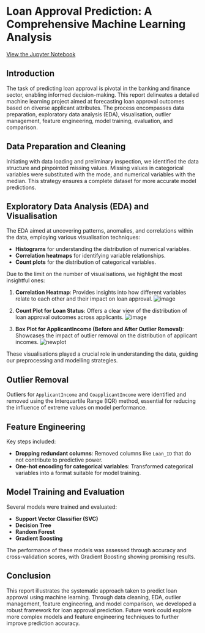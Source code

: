 # Loan Approval Prediction: A Comprehensive Machine Learning Analysis

[View the Jupyter Notebook](https://github.com/Illias-b/Loan-Approval-Notebook.git) 

## Introduction

The task of predicting loan approval is pivotal in the banking and finance sector, enabling informed decision-making. This report delineates a detailed machine learning project aimed at forecasting loan approval outcomes based on diverse applicant attributes. The process encompasses data preparation, exploratory data analysis (EDA), visualisation, outlier management, feature engineering, model training, evaluation, and comparison.

## Data Preparation and Cleaning

Initiating with data loading and preliminary inspection, we identified the data structure and pinpointed missing values. Missing values in categorical variables were substituted with the mode, and numerical variables with the median. This strategy ensures a complete dataset for more accurate model predictions.

## Exploratory Data Analysis (EDA) and Visualisation

The EDA aimed at uncovering patterns, anomalies, and correlations within the data, employing various visualisation techniques:

- **Histograms** for understanding the distribution of numerical variables.
- **Correlation heatmaps** for identifying variable relationships.
- **Count plots** for the distribution of categorical variables.

Due to the limit on the number of visualisations, we highlight the most insightful ones:

1. **Correlation Heatmap**: Provides insights into how different variables relate to each other and their impact on loan approval.
![image](https://github.com/Illias-b/Loan-Approval-Prediction/assets/33836566/bb423766-2ebf-4c53-9d78-dec87aa9076d)

2. **Count Plot for Loan Status**: Offers a clear view of the distribution of loan approval outcomes across applicants.
![image](https://github.com/Illias-b/Loan-Approval-Prediction/assets/33836566/a88b0c26-fe5c-4f42-b18d-8f2d4e1e588c)

3. **Box Plot for ApplicantIncome (Before and After Outlier Removal)**: Showcases the impact of outlier removal on the distribution of applicant incomes.
![newplot](https://github.com/Illias-b/Loan-Approval-Prediction/assets/33836566/35f2e9ed-4649-4ec8-949d-ae7d10118e3d)

These visualisations played a crucial role in understanding the data, guiding our preprocessing and modelling strategies.

## Outlier Removal

Outliers for `ApplicantIncome` and `CoapplicantIncome` were identified and removed using the Interquartile Range (IQR) method, essential for reducing the influence of extreme values on model performance.

## Feature Engineering

Key steps included:

- **Dropping redundant columns**: Removed columns like `Loan_ID` that do not contribute to predictive power.
- **One-hot encoding for categorical variables**: Transformed categorical variables into a format suitable for model training.

## Model Training and Evaluation

Several models were trained and evaluated:

- **Support Vector Classifier (SVC)**
- **Decision Tree**
- **Random Forest**
- **Gradient Boosting**

The performance of these models was assessed through accuracy and cross-validation scores, with Gradient Boosting showing promising results.

## Conclusion

This report illustrates the systematic approach taken to predict loan approval using machine learning. Through data cleaning, EDA, outlier management, feature engineering, and model comparison, we developed a robust framework for loan approval prediction. Future work could explore more complex models and feature engineering techniques to further improve prediction accuracy.
